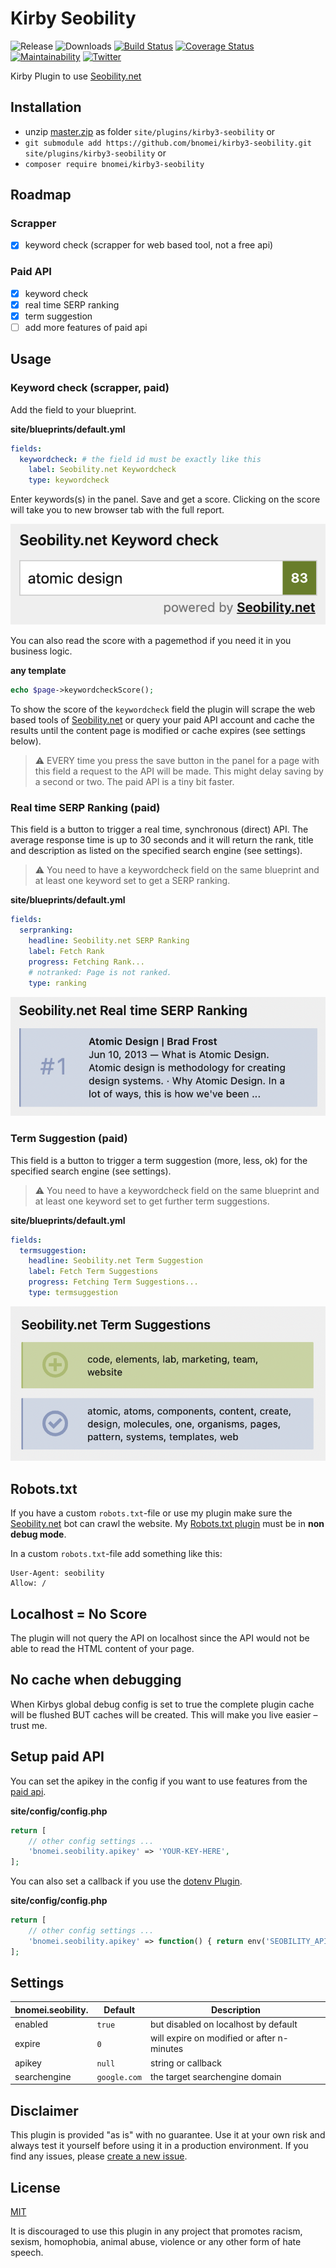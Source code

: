 # Kirby Seobility

![Release](https://flat.badgen.net/packagist/v/bnomei/kirby3-seobility?color=ae81ff)
![Downloads](https://flat.badgen.net/packagist/dt/bnomei/kirby3-seobility?color=272822)
[![Build Status](https://flat.badgen.net/travis/bnomei/kirby3-seobility)](https://travis-ci.com/bnomei/kirby3-seobility)
[![Coverage Status](https://flat.badgen.net/coveralls/c/github/bnomei/kirby3-seobility)](https://coveralls.io/github/bnomei/kirby3-seobility) 
[![Maintainability](https://flat.badgen.net/codeclimate/maintainability/bnomei/kirby3-seobility)](https://codeclimate.com/github/bnomei/kirby3-seobility) 
[![Twitter](https://flat.badgen.net/badge/twitter/bnomei?color=66d9ef)](https://twitter.com/bnomei)

Kirby Plugin to use [Seobility.net](https://www.seobility.net/?ref=kirby3-seobility-plugin)

## Installation

- unzip [master.zip](https://github.com/bnomei/kirby3-seobility/archive/master.zip) as folder `site/plugins/kirby3-seobility` or
- `git submodule add https://github.com/bnomei/kirby3-seobility.git site/plugins/kirby3-seobility` or
- `composer require bnomei/kirby3-seobility`

## Roadmap

### Scrapper
- [x] keyword check (scrapper for web based tool, not a free api)

### Paid API
- [x] keyword check
- [x] real time SERP ranking
- [x] term suggestion
- [ ] add more features of paid api

## Usage

### Keyword check (scrapper, paid)
Add the field to your blueprint.

**site/blueprints/default.yml**
```yaml
fields:
  keywordcheck: # the field id must be exactly like this
    label: Seobility.net Keywordcheck
    type: keywordcheck
```

Enter keywords(s) in the panel. Save and get a score. Clicking on the score will take you to new browser tab with the full report.

![keywordcheck](https://raw.githubusercontent.com/bnomei/kirby3-seobility/master/screenshot-keywordcheck.png)

You can also read the score with a pagemethod if you need it in you business logic.

**any template**
```php
echo $page->keywordcheckScore();
```

To show the score of the `keywordcheck` field the plugin will scrape the web based tools of [Seobility.net](https://www.seobility.net/?ref=kirby3-seobility-plugin) or query your paid API account and cache the results until the content page is modified or cache expires (see settings below).

> ⚠️ EVERY time you press the save button in the panel for a page with this field a request to the API will be made. This might delay saving by a second or two. The paid API is a tiny bit faster.


### Real time SERP Ranking (paid)

This field is a button to trigger a real time, synchronous (direct) API. The average response time is up to 30 seconds and it will return the rank, title and description as listed on the specified search engine (see settings).

> ⚠️ You need to have a keywordcheck field on the same blueprint and at least one keyword set to get a SERP ranking.

**site/blueprints/default.yml**
```yaml
fields:
  serpranking:
    headline: Seobility.net SERP Ranking
    label: Fetch Rank
    progress: Fetching Rank...
    # notranked: Page is not ranked.
    type: ranking
```

![ranking](https://raw.githubusercontent.com/bnomei/kirby3-seobility/master/screenshot-ranking.png)

### Term Suggestion (paid)

This field is a button to trigger a term suggestion (more, less, ok) for the specified search engine (see settings).

> ⚠️ You need to have a keywordcheck field on the same blueprint and at least one keyword set to get further term suggestions.

**site/blueprints/default.yml**
```yaml
fields:
  termsuggestion:
    headline: Seobility.net Term Suggestion
    label: Fetch Term Suggestions
    progress: Fetching Term Suggestions...
    type: termsuggestion
```

![termsuggestion](https://raw.githubusercontent.com/bnomei/kirby3-seobility/master/screenshot-termsuggestion.png)

## Robots.txt

If you have a custom `robots.txt`-file or use my plugin make sure the [Seobility.net](https://www.seobility.net/?ref=kirby3-seobility-plugin) bot can crawl the website. My [Robots.txt plugin](https://github.com/bnomei/kirby3-robots-txt) must be in **non debug mode**.

In a custom `robots.txt`-file add something like this:
```
User-Agent: seobility
Allow: /
```

## Localhost = No Score

The plugin will not query the API on localhost since the API would not be able to read the HTML content of your page.

## No cache when debugging

When Kirbys global debug config is set to true the complete plugin cache will be flushed BUT caches will be created. This will make you live easier – trust me.

## Setup paid API

You can set the apikey in the config if you want to use features from the [paid api](https://www.seobility.net/static/api/documentation.html).

**site/config/config.php**
```php
return [
    // other config settings ...
    'bnomei.seobility.apikey' => 'YOUR-KEY-HERE',
];
```

You can also set a callback if you use the [dotenv Plugin](https://github.com/bnomei/kirby3-dotenv).

**site/config/config.php**
```php
return [
    // other config settings ...
    'bnomei.seobility.apikey' => function() { return env('SEOBILITY_APIKEY'); },
];
```

## Settings

| bnomei.seobility. | Default      | Description                                |            
|-------------------|--------------|--------------------------------------------|
| enabled           | `true`       | but disabled on localhost by default       |
| expire            | `0`          | will expire on modified or after n-minutes |
| apikey            | `null`       | string or callback                         |
| searchengine      | `google.com` | the target searchengine domain             |

## Disclaimer

This plugin is provided "as is" with no guarantee. Use it at your own risk and always test it yourself before using it in a production environment. If you find any issues, please [create a new issue](https://github.com/bnomei/kirby3-seobility/issues/new).

## License

[MIT](https://opensource.org/licenses/MIT)

It is discouraged to use this plugin in any project that promotes racism, sexism, homophobia, animal abuse, violence or any other form of hate speech.
